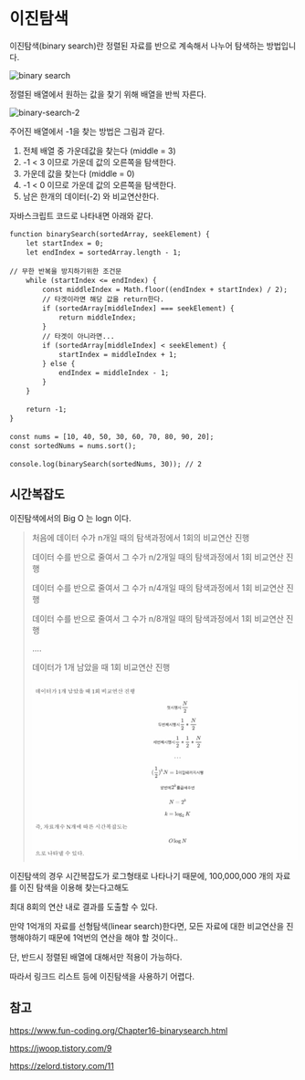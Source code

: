 # 이진탐색

이진탐색(binary search)란 정렬된 자료를 반으로 계속해서 나누어 탐색하는 방법입니다.

![binary search](https://t1.daumcdn.net/cfile/tistory/2452DE5057DEC4621E)

정렬된 배열에서 원하는 값을 찾기 위해 배열을 반씩 자른다.

![binary-search-2](http://michaelsyao.com/assets/images/binary-search-2.png)

주어진 배열에서 -1을 찾는 방법은 그림과 같다.

1. 전체 배열 중 가운데값을 찾는다 (middle = 3)
2. -1 < 3 이므로 가운데 값의 오른쪽을 탐색한다.
3. 가운데 값을 찾는다 (middle = 0)
4. -1 < 0 이므로 가운데 값의 오른쪽을 탐색한다.
5. 남은 한개의 데이터(-2) 와 비교연산한다.

자바스크립트 코드로 나타내면 아래와 같다.

```
function binarySearch(sortedArray, seekElement) {
	let startIndex = 0;
	let endIndex = sortedArray.length - 1;

// 무한 반복을 방지하기위한 조건문
	while (startIndex <= endIndex) {
		const middleIndex = Math.floor((endIndex + startIndex) / 2);
		// 타겟이라면 해당 값을 return한다.
		if (sortedArray[middleIndex] === seekElement) {
			return middleIndex;
		}
		// 타겟이 아니라면...
		if (sortedArray[middleIndex] < seekElement) {
			startIndex = middleIndex + 1;
		} else {
			endIndex = middleIndex - 1;
		}
	}

	return -1;
}

const nums = [10, 40, 50, 30, 60, 70, 80, 90, 20];
const sortedNums = nums.sort();

console.log(binarySearch(sortedNums, 30)); // 2
```

## 시간복잡도

이진탐색에서의 Big O 는 logn 이다.

> 처음에 데이터 수가 n개일 때의 탐색과정에서 1회의 비교연산 진행
>
> 데이터 수를 반으로 줄여서 그 수가 n/2개일 때의 탐색과정에서 1회 비교연산 진행
>
> 데이터 수를 반으로 줄여서 그 수가 n/4개일 때의 탐색과정에서 1회 비교연산 진행
>
> 데이터 수를 반으로 줄여서 그 수가 n/8개일 때의 탐색과정에서 1회 비교연산 진행
>
> ....
>
> 데이터가 1개 남았을 때 1회 비교연산 진행
>
> ![](https://github.com/jsalgorithm/algorithm/blob/main/docs/img/math.png?raw=true)

이진탐색의 경우 시간복잡도가 로그형태로 나타나기 때문에, 100,000,000 개의 자료를 이진 탐색을 이용해 찾는다고해도

최대 8회의 연산 내로 결과를 도출할 수 있다.

만약 1억개의 자료를 선형탐색(linear search)한다면, 모든 자료에 대한 비교연산을 진행해야하기 때문에 1억번의 연산을 해야 할 것이다..

단, 반드시 정렬된 배열에 대해서만 적용이 가능하다.

따라서 링크드 리스트 등에 이진탐색을 사용하기 어렵다.

## 참고

https://www.fun-coding.org/Chapter16-binarysearch.html

https://jwoop.tistory.com/9

https://zelord.tistory.com/11